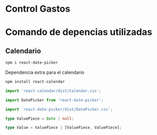 # Control Gastos

# Comando de depencias utilizadas
## Calendario
```bash
npm i react-date-picker
```
Dependencia extra para el calendario
```bash
npm install react-calendar
```

```ts
import 'react-calendar/dist/Calendar.css';

import DatePicker from 'react-date-picker';

import 'react-date-picker/dist/DatePicker.css';

type ValuePiece = Date | null;

type Value = ValuePiece | [ValuePiece, ValuePiece];

```
